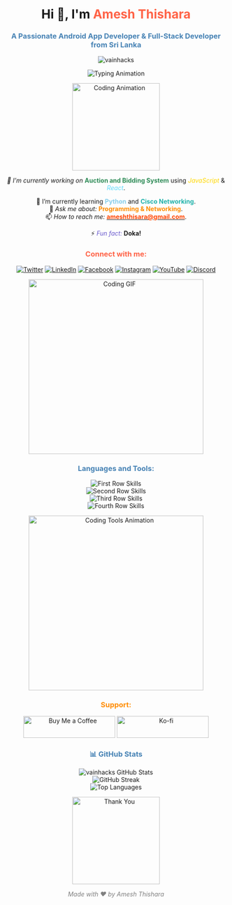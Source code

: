 <!-- Enhanced GitHub Profile README without Snake Animation -->
<h1 align="center">Hi 👋, I'm <span style="color:#FF6347;">Amesh Thishara</span></h1>
<h3 align="center" style="color:#4682B4;">A Passionate Android App Developer & Full-Stack Developer from Sri Lanka</h3>

<!-- Profile Views -->
<p align="center"> <img src="https://komarev.com/ghpvc/?username=vainhacks&label=Profile%20views&color=FF4500&style=flat" alt="vainhacks" /> </p>

<!-- Fixed Animated Header GIF -->
<p align="center">
  <img src="https://readme-typing-svg.demolab.com?font=Fira+Code&weight=500&size=24&duration=4000&pause=1000&color=FFA07A&center=true&vCenter=true&width=800&lines=Hello+World!+I'm+Amesh+Thishara;Full-Stack+Developer;Android+App+Enthusiast;Coding+is+Life+%F0%9F%92%BB" alt="Typing Animation">
</p>

<!-- Animated About Section -->
<p align="center">
  <img src="https://media.giphy.com/media/qgQUggAC3Pfv687qPC/giphy.gif" width="200" alt="Coding Animation">
</p>
<p align="center">
  <em>🔭 I’m currently working on</em> <strong style="color:#2E8B57;">Auction and Bidding System</strong> using <em style="color:#FFD700;">JavaScript</em> & <em style="color:#61DAFB;">React</em>.
</p>
<p align="center">
  🌱 I’m currently learning <strong style="color:#87CEEB;">Python</strong> and <strong style="color:#20B2AA;">Cisco Networking</strong>.<br>
  💬 <em>Ask me about:</em> <strong style="color:#FF8C00;">Programming & Networking</strong>.<br>
  📫 <em>How to reach me:</em> <a href="mailto:ameshthisara@gmail.com"><strong style="color:#FF4500;">ameshthisara@gmail.com</strong></a>.
</p>
<p align="center">⚡ <em style="color:#6A5ACD;">Fun fact:</em> <strong>Doka!</strong></p>

<!-- Social Media -->
<h3 align="center" style="color:#FF6347;">Connect with me:</h3>
<p align="center">
  <a href="https://twitter.com/vainhacks" target="_blank"><img src="https://img.shields.io/twitter/follow/vainhacks?logo=twitter&style=for-the-badge&color=1DA1F2" alt="Twitter" /></a>
  <a href="https://linkedin.com/in/ameshthishara" target="_blank"><img src="https://img.shields.io/badge/LinkedIn-0077B5?style=for-the-badge&logo=linkedin&logoColor=white" alt="LinkedIn" /></a>
  <a href="https://fb.com/ameshthishara" target="_blank"><img src="https://img.shields.io/badge/Facebook-4267B2?style=for-the-badge&logo=facebook&logoColor=white" alt="Facebook" /></a>
  <a href="https://instagram.com/amesh_thisara" target="_blank"><img src="https://img.shields.io/badge/Instagram-E4405F?style=for-the-badge&logo=instagram&logoColor=white" alt="Instagram" /></a>
  <a href="https://www.youtube.com/c/@vainhacks3575" target="_blank"><img src="https://img.shields.io/badge/YouTube-FF0000?style=for-the-badge&logo=youtube&logoColor=white" alt="YouTube" /></a>
  <a href="https://discord.gg/563782652252127233" target="_blank"><img src="https://img.shields.io/badge/Discord-5865F2?style=for-the-badge&logo=discord&logoColor=white" alt="Discord" /></a>
</p>

<!-- Animated Coding GIF -->
<p align="center">
  <img src="https://media.giphy.com/media/26tn33aiTi1jkl6H6/giphy.gif" width="400" alt="Coding GIF">
</p>

<!-- Languages & Tools -->
<h3 align="center" style="color:#4682B4;">Languages and Tools:</h3>
<p align="center">
  <img src="https://skillicons.dev/icons?i=android,bootstrap,blender,css,cpp" alt="First Row Skills" /><br>
  <img src="https://skillicons.dev/icons?i=dotnet,express,figma,html,java" alt="Second Row Skills" /><br>
  <img src="https://skillicons.dev/icons?i=javascript,mongodb,mysql,nodejs,php" alt="Third Row Skills" /><br>
  <img src="https://skillicons.dev/icons?i=photoshop,python,react,tailwind" alt="Fourth Row Skills" />
</p>

<!-- Tools Used Animations -->
<p align="center">
  <img src="https://media.giphy.com/media/Y4ak9Ki2GZCbJxAnJD/giphy.gif" width="400" alt="Coding Tools Animation">
</p>

<!-- Support Section -->
<h3 align="center" style="color:#FF8C00;">Support:</h3>
<p align="center">
  <a href="https://www.buymeacoffee.com/vainhacks"><img src="https://cdn.buymeacoffee.com/buttons/v2/default-yellow.png" height="50" width="210" alt="Buy Me a Coffee" /></a>
  <a href="https://ko-fi.com/vainhacks"><img src="https://cdn.ko-fi.com/cdn/kofi3.png?v=3" height="50" width="210" alt="Ko-fi" /></a>
</p>

<!-- GitHub Stats -->
<h3 align="center" style="color:#4682B4;">📊 GitHub Stats</h3>
<p align="center">
  <img src="https://github-readme-stats.vercel.app/api?username=vainhacks&show_icons=true&theme=radical&hide_border=true" alt="vainhacks GitHub Stats" /><br>
  <img src="https://github-readme-streak-stats.herokuapp.com/?user=vainhacks&theme=radical&hide_border=true" alt="GitHub Streak" /><br>
  <img src="https://github-readme-stats.vercel.app/api/top-langs?username=vainhacks&layout=compact&theme=radical&hide_border=true" alt="Top Languages" />
</p>

<!-- Animated Footer -->
<p align="center">
  <img src="https://media.giphy.com/media/jpVnC65DmYeyRL4LHS/giphy.gif" width="200" alt="Thank You">
</p>
<p align="center">
  <em style="color:#808080;">Made with ❤️ by Amesh Thishara</em>
</p>
